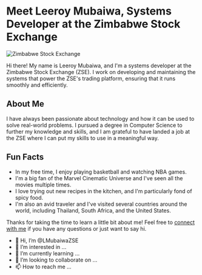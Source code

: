 # Meet Leeroy Mubaiwa, Systems Developer at the Zimbabwe Stock Exchange

![Zimbabwe Stock Exchange](https://www.zse.co.zw/wp-content/uploads/2019/03/logo.png)

Hi there! My name is Leeroy Mubaiwa, and I'm a systems developer at the Zimbabwe Stock Exchange (ZSE). I work on developing and maintaining the systems that power the ZSE's trading platform, ensuring that it runs smoothly and efficiently.

## About Me

I have always been passionate about technology and how it can be used to solve real-world problems. I pursued a degree in Computer Science to further my knowledge and skills, and I am grateful to have landed a job at the ZSE where I can put my skills to use in a meaningful way.

## Fun Facts

- In my free time, I enjoy playing basketball and watching NBA games.
- I'm a big fan of the Marvel Cinematic Universe and I've seen all the movies multiple times.
- I love trying out new recipes in the kitchen, and I'm particularly fond of spicy food.
- I'm also an avid traveler and I've visited several countries around the world, including Thailand, South Africa, and the United States.

Thanks for taking the time to learn a little bit about me! Feel free to [connect with me](mailto:lmubaiwa@zse.co.zw) if you have any questions or just want to say hi.


- 👋 Hi, I’m @LMubaiwaZSE
- 👀 I’m interested in ...
- 🌱 I’m currently learning ...
- 💞️ I’m looking to collaborate on ...
- 📫 How to reach me ...

<!---
LMubaiwaZSE/LMubaiwaZSE is a ✨ special ✨ repository because its `README.md` (this file) appears on your GitHub profile.
You can click the Preview link to take a look at your changes.
--->
